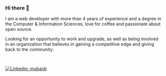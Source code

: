 ### Hi there 👋
I am a web developer with more than 4 years of experience and a degree in the Computer & Information Sciences, love for coffee and passionate about open source. 


Looking for an opportunity to work and upgrade, as well as being involved in an organization that believes in gaining a competitive edge and giving back to the community.

<br/>

[![Linkedin: mubaidr](https://img.shields.io/badge/-mubaidr-blue?style=flat-square&logo=Linkedin&logoColor=white&link=https://www.linkedin.com/in/mubaidr/)](https://www.linkedin.com/in/mubaidr/)

<!--
**mubaidr/mubaidr** is a ✨ _special_ ✨ repository because its `README.md` (this file) appears on your GitHub profile.

Here are some ideas to get you started:

- 🔭 I’m currently working on ...
- 🌱 I’m currently learning ...
- 👯 I’m looking to collaborate on ...
- 🤔 I’m looking for help with ...
- 💬 Ask me about ...
- 📫 How to reach me: ...
- 😄 Pronouns: ...
- ⚡ Fun fact: ...
-->
